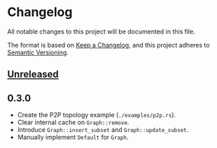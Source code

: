 # Changelog

All notable changes to this project will be documented in this file.

The format is based on [Keep a Changelog](https://keepachangelog.com/en/1.0.0/),
and this project adheres to [Semantic Versioning](https://semver.org/spec/v2.0.0.html).

## [Unreleased]

## 0.3.0

- Create the P2P topology example (`./examples/p2p.rs`).
- Clear internal cache on `Graph::remove`.
- Introduce `Graph::insert_subset` and `Graph::update_subset`.
- Manually implement `Default` for `Graph`.

[unreleased]: https://github.com/niklaslong/spectre/compare/v0.2.0...HEAD
[0.3.0]: https://github.com/niklaslong/spectre/compare/v0.2.0...v0.3.0

